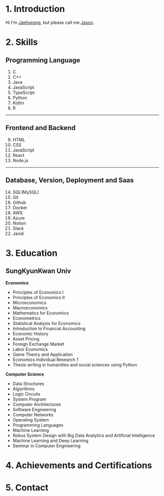 # 1. Introduction
Hi I'm <u>Jaehyeong</u>, but please call me <u>Jason</u>.


# 2. Skills
## Programming Language
1. C
2. C++
3. Java
4. JavaScript
5. TypeScript
6. Python
7. Kotlin
8. R 

---

## Frontend and Backend
9. HTML
10. CSS
11. JavaScript
12. React
13. Node.js

---

## Database, Version, Deployment and Saas
14. SQL(MySQL)
15. Git
16. Github
17. Docker
18. AWS
19. Azure
20. Notion
21. Slack
22. Jandi

# 3. Education
## SungKyunKwan Univ
__Economics__
* Principles of Economics I
* Principles of Economics II
* Microeconomics
* Macroeconomics
* Mathematics for Economics
* Econometrics
* Statistical Analysis for Economics
* Introduction to Financial Accounting
* Economic History
* Asset Pricing
* Foreign Exchange Market
* Labor Economics
* Game Theory and Application
* Economics Individual Research 1
* Thesis writing in humanities and social sciences using Python

__Computer Science__
* Data Structures
* Algorithms
* Logic Circuits
* System Program
* Computer Architectures
* Software Engineering
* Computer Networks
* Operating System
* Programming Languages
* Machine Learning
* Robus System Design with Big Data Analytics and Artificial Intelligence
* Machine Learning and Deep Learning
* Seminar in Computer Engineering




# 4. Achievements and Certifications

# 5. Contact
